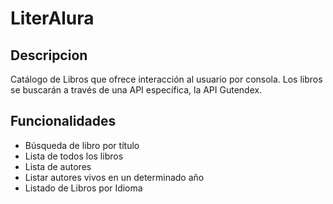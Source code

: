# LiterAlura

## Descripcion
Catálogo de Libros que ofrece interacción al usuario por consola. Los libros se buscarán a través de una API específica, la API Gutendex.  

## Funcionalidades 
- Búsqueda de libro por título
- Lista de todos los libros
- Lista de autores
- Listar autores vivos en un determinado año
- Listado de Libros por Idioma

